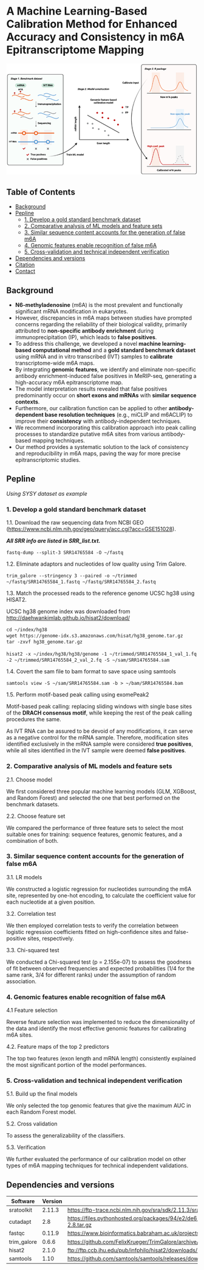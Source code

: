 # A Machine Learning-Based Calibration Method for Enhanced Accuracy and Consistency in m6A Epitranscriptome Mapping

![alt text](./figure/Graphical%20abstract.png "Graphical abstract")

## Table of Contents 
- [Background](#Background)
- [Pepline](#Pepline)
  - [1. Develop a gold standard benchmark dataset](#1-Develop-a-gold-standard-benchmark-dataset)
  - [2. Comparative analysis of ML models and feature sets](#2-Comparative-analysis-of-ML-models-and-feature-sets)
  - [3. Similar sequence content accounts for the generation of false m6A](#3-Similar-sequence-content-accounts-for-the-generation-of-false-m6A)
  - [4. Genomic features enable recognition of false m6A](#4-Genomic-features-enable-recognition-of-false-m6A)
  - [5. Cross-validation and technical independent verification](#5-Cross-validation-and-technical-independent-verification)
- [Dependencies and versions](#Dependencies-and-versions)
- [Citation](#Citation) 
- [Contact](#Contact) 


## Background
- **N6-methyladenosine** (m6A) is the most prevalent and functionally significant mRNA modification in eukaryotes. 
- However, discrepancies in m6A maps between studies have prompted concerns regarding the reliability of their biological validity, primarily attributed to **non-specific antibody enrichment** during immunoprecipitation (IP), which leads to **false positives**. 
- To address this challenge, we developed a novel **machine learning-based computational method** and a **gold standard benchmark dataset** using mRNA and in vitro transcribed (IVT) samples to **calibrate** transcriptome-wide m6A maps. 
- By integrating **genomic features**, we identify and eliminate non-specific antibody enrichment-induced false positives in MeRIP-seq, generating a high-accuracy m6A epitranscriptome map. 
- The model interpretation results revealed that false positives predominantly occur on **short exons and mRNAs** with **similar sequence contexts**. 
- Furthermore, our calibration function can be applied to other **antibody-dependent base resolution techniques** (e.g., miCLIP and m6ACLIP) to improve their **consistency** with antibody-independent techniques. 
- We recommend incorporating this calibration approach into peak calling processes to standardize putative m6A sites from various antibody-based mapping techniques. 
- Our method provides a systematic solution to the lack of consistency and reproducibility in m6A maps, paving the way for more precise epitranscriptomic studies.

## Pepline 
*Using SYSY dataset as example*

### 1. Develop a gold standard benchmark dataset

1.1. Download the raw sequencing data from NCBI GEO (https://www.ncbi.nlm.nih.gov/geo/query/acc.cgi?acc=GSE151028).

__*All SRR info are listed in SRR_list.txt.*__

```{bash}
fastq-dump --split-3 SRR14765584 -O ~/fastq
```

1.2. Eliminate adaptors and nucleotides of low quality using Trim Galore.
```{bash}
trim_galore --stringency 3 --paired -o ~/trimmed ~/fastq/SRR14765584_1.fastq ~/fastq/SRR14765584_2.fastq
```

1.3. Match the processed reads to the reference genome UCSC hg38 using HISAT2.

UCSC hg38 genome index was downloaded from http://daehwankimlab.github.io/hisat2/download/

```{bash}
cd ~/index/hg38
wget https://genome-idx.s3.amazonaws.com/hisat/hg38_genome.tar.gz
tar -zxvf hg38_genome.tar.gz

hisat2 -x ~/index/hg38/hg38/genome -1 ~/trimmed/SRR14765584_1_val_1.fq -2 ~/trimmed/SRR14765584_2_val_2.fq -S ~/sam/SRR14765584.sam
```

1.4. Covert the sam file to bam format to save space using samtools
```{bash}
samtools view -S ~/sam/SRR14765584.sam -b > ~/bam/SRR14765584.bam
```

1.5. Perform motif-based peak calling using exomePeak2

Motif-based peak calling: replacing sliding windows with single base sites of the **DRACH consensus motif**, while keeping the rest of the peak calling procedures the same.

As IVT RNA can be assured to be devoid of any modifications, it can serve as a negative control for the mRNA sample. Therefore, modification sites identified exclusively in the mRNA sample were considered **true positives**, while all sites identified in the IVT sample were deemed **false positives**.


### 2. Comparative analysis of ML models and feature sets
2.1. Choose model

We first considered three popular machine learning models (GLM, XGBoost, and Random Forest) and selected the one that best performed on the benchmark datasets.

2.2. Choose feature set

We compared the performance of three feature sets to select the most suitable ones for training: sequence features, genomic features, and a combination of both. 


### 3. Similar sequence content accounts for the generation of false m6A
3.1. LR models

We constructed a logistic regression for nucleotides surrounding the m6A site, represented by one-hot encoding, to calculate the coefficient value for each nucleotide at a given position.

3.2. Correlation test

We then employed correlation tests to verify the correlation between logistic regression coefficients fitted on high-confidence sites and false-positive sites, respectively.

3.3. Chi-squared test

We conducted a Chi-squared test (p = 2.155e-07) to assess the goodness of fit between observed frequencies and expected probabilities (1/4 for the same rank, 3/4 for different ranks) under the assumption of random association.

### 4. Genomic features enable recognition of false m6A
4.1 Feature selection

Reverse feature selection was implemented to reduce the dimensionality of the data and identify the most effective genomic features for calibrating m6A sites.

4.2. Feature maps of the top 2 predictors

The top two features (exon length and mRNA length) consistently explained the most significant portion of the model performances.

### 5. Cross-validation and technical independent verification
5.1. Build up the final models

We only selected the top genomic features that give the maximum AUC in each Random Forest model.

5.2. Cross validation

To assess the generalizability of the classifiers.

5.3. Verification

We further evaluated the performance of our calibration model on other types of m6A mapping techniques for technical independent validations. 



## Dependencies and versions

Software | Version | Link
--- | --- | ---
sratoolkit | 2.11.3 | https://ftp-trace.ncbi.nlm.nih.gov/sra/sdk/2.11.3/sratoolkit.2.11.3-ubuntu64.tar.gz
cutadapt | 2.8 | https://files.pythonhosted.org/packages/94/e2/de61c38fbe04933045287fc27bfb56eebc388b16ee8e815ef6bf9f68b4ad/cutadapt-2.8.tar.gz
fastqc | 0.11.9 | https://www.bioinformatics.babraham.ac.uk/projects/fastqc/fastqc_v0.11.9.zip
trim_galore | 0.6.6 | https://github.com/FelixKrueger/TrimGalore/archive/0.6.6.tar.gz
hisat2 | 2.1.0 | ftp://ftp.ccb.jhu.edu/pub/infphilo/hisat2/downloads/hisat2-2.1.0-Linux_x86_64.zip
samtools | 1.10 | https://github.com/samtools/samtools/releases/download/1.10/samtools-1.10.tar.bz2


